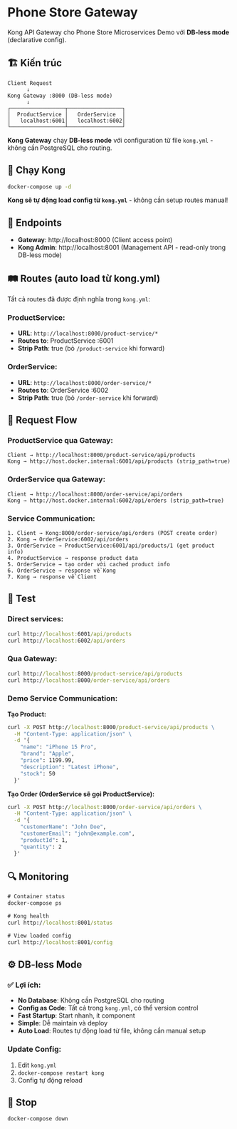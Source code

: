 # Phone Store Gateway

Kong API Gateway cho Phone Store Microservices Demo với **DB-less mode** (declarative config).

## 🏗️ Kiến trúc

```
Client Request
      ↓
Kong Gateway :8000 (DB-less mode)
      ↓
┌─────────────────┬─────────────────┐
│  ProductService │   OrderService  │
│   localhost:6001│   localhost:6002│
└─────────────────┴─────────────────┘
```

**Kong Gateway** chạy **DB-less mode** với configuration từ file `kong.yml` - không cần PostgreSQL cho routing.

## 🚀 Chạy Kong

```cmd
docker-compose up -d
```

**Kong sẽ tự động load config từ `kong.yml`** - không cần setup routes manual!

## 📡 Endpoints

- **Gateway**: http://localhost:8000 (Client access point)
- **Kong Admin**: http://localhost:8001 (Management API - read-only trong DB-less mode)

## 🛤️ Routes (auto load từ kong.yml)

Tất cả routes đã được định nghĩa trong `kong.yml`:

### ProductService:

- **URL**: `http://localhost:8000/product-service/*`
- **Routes to**: ProductService :6001
- **Strip Path**: true (bỏ `/product-service` khi forward)

### OrderService:

- **URL**: `http://localhost:8000/order-service/*`
- **Routes to**: OrderService :6002
- **Strip Path**: true (bỏ `/order-service` khi forward)

## 🔄 Request Flow

### ProductService qua Gateway:

```
Client → http://localhost:8000/product-service/api/products
Kong → http://host.docker.internal:6001/api/products (strip_path=true)
```

### OrderService qua Gateway:

```
Client → http://localhost:8000/order-service/api/orders
Kong → http://host.docker.internal:6002/api/orders (strip_path=true)
```

### Service Communication:

```
1. Client → Kong:8000/order-service/api/orders (POST create order)
2. Kong → OrderService:6002/api/orders
3. OrderService → ProductService:6001/api/products/1 (get product info)
4. ProductService → response product data
5. OrderService → tạo order với cached product info
6. OrderService → response về Kong
7. Kong → response về Client
```

## 🧪 Test

### Direct services:

```cmd
curl http://localhost:6001/api/products
curl http://localhost:6002/api/orders
```

### Qua Gateway:

```cmd
curl http://localhost:8000/product-service/api/products
curl http://localhost:8000/order-service/api/orders
```

### Demo Service Communication:

**Tạo Product:**

```cmd
curl -X POST http://localhost:8000/product-service/api/products \
  -H "Content-Type: application/json" \
  -d '{
    "name": "iPhone 15 Pro",
    "brand": "Apple",
    "price": 1199.99,
    "description": "Latest iPhone",
    "stock": 50
  }'
```

**Tạo Order (OrderService sẽ gọi ProductService):**

```cmd
curl -X POST http://localhost:8000/order-service/api/orders \
  -H "Content-Type: application/json" \
  -d '{
    "customerName": "John Doe",
    "customerEmail": "john@example.com",
    "productId": 1,
    "quantity": 2
  }'
```

## 🔍 Monitoring

```cmd
# Container status
docker-compose ps

# Kong health
curl http://localhost:8001/status

# View loaded config
curl http://localhost:8001/config
```

## ⚙️ DB-less Mode

### ✅ Lợi ích:

- **No Database**: Không cần PostgreSQL cho routing
- **Config as Code**: Tất cả trong `kong.yml`, có thể version control
- **Fast Startup**: Start nhanh, ít component
- **Simple**: Dễ maintain và deploy
- **Auto Load**: Routes tự động load từ file, không cần manual setup

### Update Config:

1. Edit `kong.yml`
2. `docker-compose restart kong`
3. Config tự động reload

## 🛑 Stop

```cmd
docker-compose down
```
